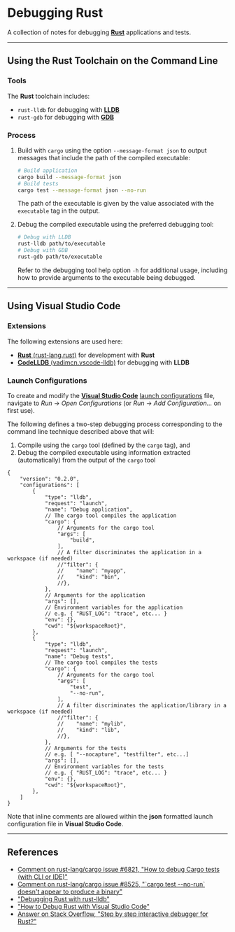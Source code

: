 # Debugging Rust

A collection of notes for debugging [**Rust**](https://www.rust-lang.org/) applications and tests.

---

## Using the Rust Toolchain on the Command Line

### Tools

The **Rust** toolchain includes:
- `rust-lldb` for debugging with [**LLDB**](https://lldb.llvm.org/)
- `rust-gdb` for debugging with [**GDB**](https://www.gnu.org/software/gdb/)

### Process

1. Build with `cargo` using the option `--message-format json` to output messages that include the path of the compiled executable:

    ```bash
    # Build application
    cargo build --message-format json
    # Build tests
    cargo test --message-format json --no-run
    ```

    The path of the executable is given by the value associated with the `executable` tag in the output.

2. Debug the compiled executable using the preferred debugging tool:

    ```bash
    # Debug with LLDB
    rust-lldb path/to/executable
    # Debug with GDB
    rust-gdb path/to/executable
    ```

    Refer to the debugging tool help option `-h` for additional usage, including how to provide arguments to the executable being debugged.

---

## Using Visual Studio Code

### Extensions

The following extensions are used here:

- [**Rust** (rust-lang.rust)](https://marketplace.visualstudio.com/items?itemName=rust-lang.rust) for development with **Rust**
- [**CodeLLDB** (vadimcn.vscode-lldb)](https://marketplace.visualstudio.com/items?itemName=vadimcn.vscode-lldb) for debugging with **LLDB**

### Launch Configurations

To create and modify the [**Visual Studio Code**](https://code.visualstudio.com/) [launch configurations](https://code.visualstudio.com/docs/editor/debugging#_launch-configurations) file, navigate to *Run* -> *Open Configurations* (or *Run* -> *Add Configuration...* on first use).

The following defines a two-step debugging process corresponding to the command line technique described above that will:
1. Compile using the `cargo` tool (defined by the `cargo` tag), and
2. Debug the compiled executable using information extracted (automatically) from the output of the `cargo` tool

```
{
    "version": "0.2.0",
    "configurations": [
        {
            "type": "lldb",
            "request": "launch",
            "name": "Debug application",
            // The cargo tool compiles the application
            "cargo": {
                // Arguments for the cargo tool
                "args": [
                    "build",
                ],
                // A filter discriminates the application in a workspace (if needed)
                //"filter": {
                //    "name": "myapp",
                //    "kind": "bin",
                //},
            },
            // Arguments for the application
            "args": [],
            // Environment variables for the application
            // e.g. { "RUST_LOG": "trace", etc... }
            "env": {},
            "cwd": "${workspaceRoot}",
        },
        {
            "type": "lldb",
            "request": "launch",
            "name": "Debug tests",
            // The cargo tool compiles the tests
            "cargo": {
                // Arguments for the cargo tool
                "args": [
                    "test",
                    "--no-run",
                ],
                // A filter discriminates the application/library in a workspace (if needed)
                //"filter": {
                //    "name": "mylib",
                //    "kind": "lib",
                //},
            },
            // Arguments for the tests
            // e.g. [ "--nocapture", "testfilter", etc...]
            "args": [],
            // Environment variables for the tests
            // e.g. { "RUST_LOG": "trace", etc... }
            "env": {},
            "cwd": "${workspaceRoot}",
        },
    ]
}
```

Note that inline comments are allowed within the **json** formatted launch configuration file in **Visual Studio Code**.

---

## References

- [Comment on rust-lang/cargo issue #6821, "How to debug Cargo tests (with CLI or IDE)"](https://github.com/rust-lang/cargo/issues/6821#issuecomment-479983260)
- [Comment on rust-lang/cargo issue #8525, "\`cargo test --no-run\` doesn't appear to produce a binary"](https://github.com/rust-lang/cargo/issues/8525#issuecomment-662116135)
- ["Debugging Rust with rust-lldb"](https://dev.to/bmatcuk/debugging-rust-with-rust-lldb-j1f)
- ["How to Debug Rust with Visual Studio Code"](https://forrestthewoods.com/blog/how-to-debug-rust-with-visual-studio-code/)
- [Answer on Stack Overflow, "Step by step interactive debugger for Rust?"](https://stackoverflow.com/a/52273254)
